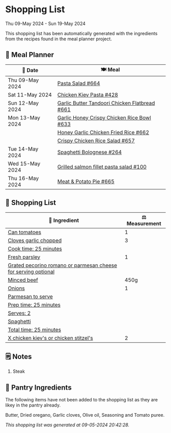 # Shopping List

Thu 09-May 2024 - Sun 19-May 2024

This shopping list has been automatically generated with the ingredients from the recipes found in the meal planner project.

## 📅 Meal Planner

|📅 Date| 🍽️ Meal|
|----|----|
|Thu 09-May 2024|[Pasta Salad #664](https://github.com/jcallaghan/The-Cookbook/issues/664)|
|Sat 11-May 2024|[Chicken Kiev Pasta #428](https://github.com/jcallaghan/The-Cookbook/issues/428)|
|Sun 12-May 2024|[Garlic Butter Tandoori Chicken Flatbread #661](https://github.com/jcallaghan/The-Cookbook/issues/661)|
|Mon 13-May 2024|[Garlic Honey Crispy Chicken Rice Bowl #633](https://github.com/jcallaghan/The-Cookbook/issues/633)|
||[Honey Garlic Chicken Fried Rice #662](https://github.com/jcallaghan/The-Cookbook/issues/662)|
||[Crispy Chicken Rice Salad #657](https://github.com/jcallaghan/The-Cookbook/issues/657)|
|Tue 14-May 2024|[Spaghetti  Bolognese #264](https://github.com/jcallaghan/The-Cookbook/issues/264)|
|Wed 15-May 2024|[Grilled salmon fillet pasta salad #100](https://github.com/jcallaghan/The-Cookbook/issues/100)|
|Thu 16-May 2024|[Meat & Potato Pie #665](https://github.com/jcallaghan/The-Cookbook/issues/665)|

## 🛒 Shopping List

| 🍌 Ingredient| ⚖️ Measurement|
|----------|-----------|
|[Can tomatoes](https://www.sainsburys.co.uk/gol-ui/SearchResults/Can%20tomatoes)|1|
|[Cloves garlic chopped](https://www.sainsburys.co.uk/gol-ui/SearchResults/Cloves%20garlic%20chopped)|3|
|[Cook time: 25 minutes](https://www.sainsburys.co.uk/gol-ui/SearchResults/Cook%20time:%2025%20minutes)||
|[Fresh parsley](https://www.sainsburys.co.uk/gol-ui/SearchResults/Fresh%20parsley)|1|
|[Grated pecorino romano or parmesan cheese for serving optional](https://www.sainsburys.co.uk/gol-ui/SearchResults/Grated%20pecorino%20romano%20or%20parmesan%20cheese%20for%20serving%20optional)||
|[Minced beef](https://www.sainsburys.co.uk/gol-ui/SearchResults/Minced%20beef)|450g|
|[Onions](https://www.sainsburys.co.uk/gol-ui/SearchResults/Onions)|1|
|[Parmesan to serve](https://www.sainsburys.co.uk/gol-ui/SearchResults/Parmesan%20to%20serve)||
|[Prep time: 25 minutes](https://www.sainsburys.co.uk/gol-ui/SearchResults/Prep%20time:%2025%20minutes)||
|[Serves: 2](https://www.sainsburys.co.uk/gol-ui/SearchResults/Serves:%202)||
|[Spaghetti](https://www.sainsburys.co.uk/gol-ui/SearchResults/Spaghetti)||
|[Total time: 25 minutes](https://www.sainsburys.co.uk/gol-ui/SearchResults/Total%20time:%2025%20minutes)||
|[X chicken kiev's or chicken stitzel's](https://www.sainsburys.co.uk/gol-ui/SearchResults/X%20chicken%20kiev's%20or%20chicken%20stitzel's)|2|

## 🗒️ Notes

1. Steak

## 🏪 Pantry Ingredients

The following items have not been added to the shopping list as they are likey in the pantry already.

Butter, Dried oregano, Garlic cloves, Olive oil, Seasoning and Tomato puree.


_This shopping list was generated at 09-05-2024 20:42:28._